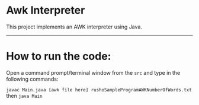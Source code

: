 # Awk Interpreter

This project implements an AWK interpreter using Java.

---

# How to run the code:

Open a command prompt/terminal window from the `src` and type in the following commands:

`javac Main.java [awk file here] rushoSampleProgramAWKNumberOfWords.txt` then `java Main`

